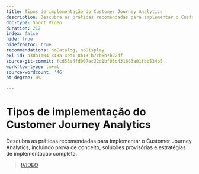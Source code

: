 ```yaml
---
title: Tipos de implementação do Customer Journey Analytics
description: Descubra as práticas recomendadas para implementar o Customer Journey Analytics, incluindo prova de conceito, soluções provisórias e estratégias de implementação completa.
doc-type: Short Video
duration: 212
index: false
hide: true
hidefromtoc: true
recommendations: noCatalog, noDisplay
exl-id: a3da1b04-343a-4ea1-8b13-b7cb6b7b22df
source-git-commit: fcd55a4fd007ec32d1bf05c431663a01fbb534b5
workflow-type: tm+mt
source-wordcount: '46'
ht-degree: 0%

---
```


# Tipos de implementação do Customer Journey Analytics

Descubra as práticas recomendadas para implementar o Customer Journey Analytics, incluindo prova de conceito, soluções provisórias e estratégias de implementação completa.

<!-- 62_S113_3442460_211_best-practices-for-implementing-customer-journey-analytics -->
>[!VIDEO](https://video.tv.adobe.com/v/3460071/?learn=on&enablevpops=true&captions=por_br)
